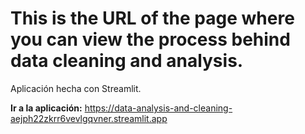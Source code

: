 # This is the URL of the page where you can view the process behind data cleaning and analysis.
Aplicación hecha con Streamlit.  

**Ir a la aplicación:** https://data-analysis-and-cleaning-aejph22zkrr6vevlgqvner.streamlit.app
